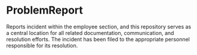 # ProblemReport
 Reports incident within the employee section, and this repository serves as a central location for all related documentation, communication, and resolution efforts. The incident has been filed to the appropriate personnel responsible for its resolution.

